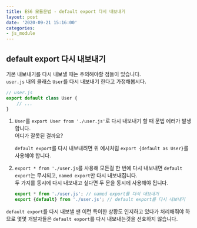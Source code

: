 ```yaml
---
title: ES6 모듈문법 - default export 다시 내보내기
layout: post
date: '2020-09-21 15:16:00'
categories:
- js_module
---
```


## default export 다시 내보내기

기본 내보내기를 다시 내보낼 때는 주의해야할 점들이 있습니다.  
`user.js` 내의 클래스 `User`를 다시 내보내기 한다고 가정해봅시다.

```javascript
// user.js
export default class User {
    // ...
}
```

1. `User`를 `export User from './user.js'`로 다시 내보내기 할 때 문법 에러가 발생합니다.  
   어디가 잘못된 걸까요?
   
   `default export`를 다시 내보내려면 위 예시처럼 `export {default as User}`를 사용해야 합니다.
   
2. `export * from './user.js`를 사용해 모든걸 한 번에 다시 내보내면 `default export`는 무시되고, `named export`만 다시 내보내집니다.  
   두 가지를 동시에 다시 내보내고 싶다면 두 문을 동시에 사용해야 됩니다.
   
   ```javascript
   export * from './user.js'; // named export를 다시 내보내기
   export {default} from './user.js'; // default export를 다시 내보내기
   ```
   
`default export`를 다시 내보낼 땐 이런 특이한 상황도 인지하고 있다가 처리해줘야 하므로 몇몇 개발자들은 `default export`를 다시 내보내는것을 선호하지 않습니다.